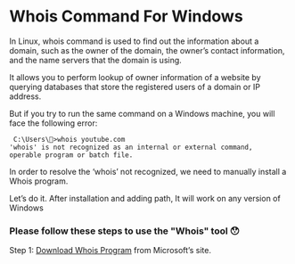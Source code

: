 # Whois Command For Windows

In Linux, whois command is used to find out the information about a domain, such as the owner of the domain, the owner’s contact information, and the name servers that the domain is using.

It allows you to perform lookup of owner information of a website by querying databases that store the registered users of a domain or IP address.

But if you try to run the same command on a Windows machine, you will face the following error:

```
 C:\Users\🦊>whois youtube.com
'whois' is not recognized as an internal or external command,
operable program or batch file.

```
In order to resolve the ‘whois’ not recognized, we need to manually install a Whois program.

Let’s do it. After installation and adding path, It will work on any version of Windows 

### Please follow these steps to use the "Whois" tool 😯

Step 1: [Download Whois Program](https://learn.microsoft.com/en-us/sysinternals/downloads/whois) from Microsoft’s site.